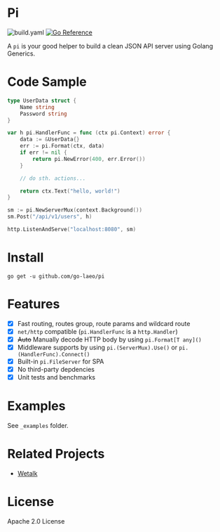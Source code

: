 # Pi

![build.yaml](https://github.com/go-laeo/pi/actions/workflows/build.yaml/badge.svg) [![Go Reference](https://pkg.go.dev/badge/github.com/go-laeo/pi.svg)](https://pkg.go.dev/github.com/go-laeo/pi)

A `pi` is your good helper to build a clean JSON API server using Golang Generics.

# Code Sample

```Go
type UserData struct {
    Name string
    Password string
}

var h pi.HandlerFunc = func (ctx pi.Context) error {
    data := &UserData{}
    err := pi.Format(ctx, data)
    if err != nil {
        return pi.NewError(400, err.Error())
    }

    // do sth. actions...

    return ctx.Text("hello, world!")
}

sm := pi.NewServerMux(context.Background())
sm.Post("/api/v1/users", h)

http.ListenAndServe("localhost:8080", sm)
```

# Install

```shell
go get -u github.com/go-laeo/pi
```

# Features

- [x] Fast routing, routes group, route params and wildcard route
- [x] `net/http` compatible (`pi.HandlerFunc` is a `http.Handler`)
- [x] ~~Auto~~ Manually decode HTTP body by using `pi.Format[T any]()`
- [x] Middleware supports by using `pi.(ServerMux).Use()` or `pi.(HandlerFunc).Connect()`
- [x] Built-in `pi.FileServer` for SPA
- [x] No third-party depdencies
- [x] Unit tests and benchmarks

# Examples

See `_examples` folder.

# Related Projects

- [Wetalk](https://github.com/go-laeo/wetalk)

# License

Apache 2.0 License
